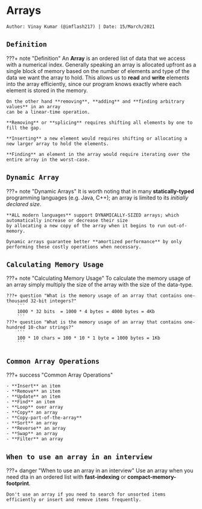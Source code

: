 <!-- ---
hide:
  - navigation # Hide navigation
  - toc        # Hide table of contents
--- -->

# Arrays
`Author: Vinay Kumar (@imflash217) | Date: 15/March/2021`

<!-- ######################################################################################################### -->

## `Definition`

???+ note "Definition"
    An **Array** is an ordered list of data that we access with a numerical index.
    Generally speaking an array is allocated upfront as a single block of memory based
    on the number of elements and type of the data we want the array to hold. This allows
    us to **read** and **write** elements into the array efficiently, since our program
    knows exactly where each element is stored in the memory.

    On the other hand **removing**, **adding** and **finding arbitrary values** in an array
    can be a linear-time operation.

    **Removing** or **splicing** requires shifting all elements by one to fill the gap.

    **Inserting** a new element would requires shifting or allocating a new larger array to hold the elements.

    **Finding** an element in the array would require iterating over the entire array in the worst-case.

## `Dynamic Array`

???+ note "Dynamic Arrays"
    It is worth noting that in many **statically-typed** programming languages (e.g. Java, C++);
    an array is limited to its *initially declared size*.

    **ALL modern languages** support DYNAMICALLY-SIZED arrays; which automatically increase or decrease their size
    by allocating a new copy of the array when it begins to run out-of-memory.

    Dynamic arrays guarantee better **amortized performance** by only performing these costly operations when necessary.

## `Calculating Memory Usage`

???+ note "Calculating Memory Usage"
    To calculate the memory usage of an array simply multiply the size of the array with the size of the data-type.

    ???+ question "What is the memory usage of an array that contains one-thousand 32-bit integers?"
        ```
        1000 * 32 bits  = 1000 * 4 bytes = 4000 bytes = 4Kb
        ```
    ???+ question "What is the memory usage of an array that contains one-hundred 10-char strings?"
        ```
        100 * 10 chars = 100 * 10 * 1 byte = 1000 bytes = 1Kb
        ```

## `Common Array Operations`

???+ success "Common Array Operations"

    - **Insert** an item
    - **Remove** an item
    - **Update** an item
    - **Find** an item
    - **Loop** over array
    - **Copy** an array
    - **Copy-part-of-the-array**
    - **Sort** an array
    - **Reverse** an array
    - **Swap** an array
    - **Filter** an array

## `When to use an array in an interview`

???+ danger "When to use an array in an interview"
    Use an array when you need dta in an ordered list with **fast-indexing** or **compact-memory-footprint**.

    Don't use an array if you need to search for unsorted items efficiently or insert and remove items frequently.

<!-- ######################################################################################################### -->
